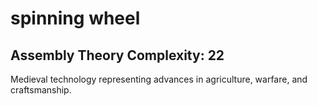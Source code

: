 # spinning wheel

## Assembly Theory Complexity: 22
Medieval technology representing advances in agriculture, warfare, and craftsmanship.
